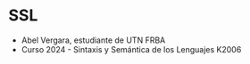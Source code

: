 # SSL
* Abel Vergara, estudiante de UTN FRBA
* Curso 2024 - Sintaxis y Semántica de los Lenguajes K2006 
